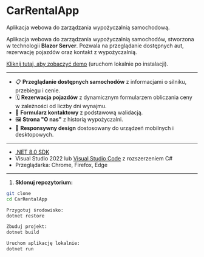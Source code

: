 # CarRentalApp
Aplikacja webowa do zarządzania wypożyczalnią samochodową.

Aplikacja webowa do zarządzania wypożyczalnią samochodów, stworzona w technologii **Blazor Server**. Pozwala na przeglądanie dostępnych aut, rezerwację pojazdów oraz kontakt z wypożyczalnią.  


[Kliknij tutaj, aby zobaczyć demo](http://localhost:5193) (uruchom lokalnie po instalacji).

---

- 📋 **Przeglądanie dostępnych samochodów** z informacjami o silniku, przebiegu i cenie.  
- 🗓️ **Rezerwacja pojazdów** z dynamicznym formularzem obliczania ceny w zależności od liczby dni wynajmu.  
- 📨 **Formularz kontaktowy** z podstawową walidacją.  
- 🖼️ **Strona "O nas"** z historią wypożyczalni.  
- 📱 **Responsywny design** dostosowany do urządzeń mobilnych i desktopowych.  
---

- [.NET 8.0 SDK](https://dotnet.microsoft.com/download)  
- Visual Studio 2022 lub [Visual Studio Code](https://code.visualstudio.com/) z rozszerzeniem C#  
- Przeglądarka: Chrome, Firefox, Edge  

---

1. **Sklonuj repozytorium:**

```bash
git clone 
cd CarRentalApp

Przygotuj środowisko:
dotnet restore

Zbuduj projekt:
dotnet build

Uruchom aplikację lokalnie:
dotnet run
